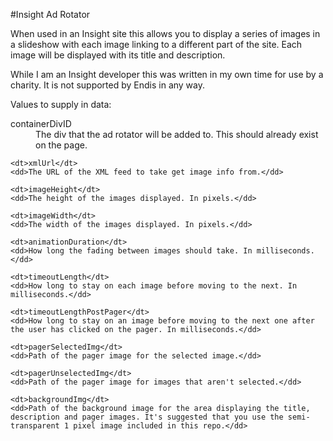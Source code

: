 #Insight Ad Rotator

When used in an Insight site this allows you to display a series of images in a slideshow with each image linking to a different part of the site. Each image will be displayed with its title and description.

While I am an Insight developer this was written in my own time for use by a charity. It is not supported by Endis in any way.

Values to supply in data:

<dl>
	<dt>containerDivID</dt>
	<dd>The div that the ad rotator will be added to. This should already exist on the page.</dd>
	
	<dt>xmlUrl</dt>
	<dd>The URL of the XML feed to take get image info from.</dd>
	
	<dt>imageHeight</dt>
	<dd>The height of the images displayed. In pixels.</dd>
	
	<dt>imageWidth</dt>
	<dd>The width of the images displayed. In pixels.</dd>
	
	<dt>animationDuration</dt>
	<dd>How long the fading between images should take. In milliseconds.</dd>
	
	<dt>timeoutLength</dt>
	<dd>How long to stay on each image before moving to the next. In milliseconds.</dd>
	
	<dt>timeoutLengthPostPager</dt>
	<dd>How long to stay on an image before moving to the next one after the user has clicked on the pager. In milliseconds.</dd>
	
	<dt>pagerSelectedImg</dt>
	<dd>Path of the pager image for the selected image.</dd>
	
	<dt>pagerUnselectedImg</dt>
	<dd>Path of the pager image for images that aren't selected.</dd>
	
	<dt>backgroundImg</dt>
	<dd>Path of the background image for the area displaying the title, description and pager images. It's suggested that you use the semi-transparent 1 pixel image included in this repo.</dd>
</dl>
